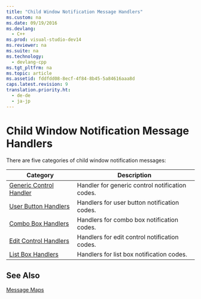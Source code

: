 ```yaml
---
title: "Child Window Notification Message Handlers"
ms.custom: na
ms.date: 09/19/2016
ms.devlang: 
  - C++
ms.prod: visual-studio-dev14
ms.reviewer: na
ms.suite: na
ms.technology: 
  - devlang-cpp
ms.tgt_pltfrm: na
ms.topic: article
ms.assetid: fddfdd08-8ecf-4f84-8b45-5a84616aaa8d
caps.latest.revision: 9
translation.priority.ht: 
  - de-de
  - ja-jp
---
```

# Child Window Notification Message Handlers
There are five categories of child window notification messages:  
  
|Category|Description|  
|--------------|-----------------|  
|[Generic Control Handler](../vs140/Generic-Control-Handler.md)|Handler for generic control notification codes.|  
|[User Button Handlers](../vs140/User-Button-Handlers.md)|Handlers for user button notification codes.|  
|[Combo Box Handlers](../vs140/Combo-Box-Handlers.md)|Handlers for combo box notification codes.|  
|[Edit Control Handlers](../vs140/Edit-Control-Handlers.md)|Handlers for edit control notification codes.|  
|[List Box Handlers](../vs140/List-Box-Handlers.md)|Handlers for list box notification codes.|  
  
## See Also  
 [Message Maps](../vs140/Message-Maps--MFC-.md)